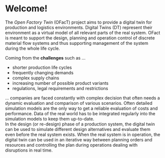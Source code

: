 # Welcome!

The *Open Factory Twin* (OFacT) project aims to provide a digital twin for production and logistics environments.
Digital Twins (DT) represent their environment as a virtual model of all relevant parts of the real system. OFact 
is meant to support the design, planning and operation control of discrete material flow systems and thus supporting 
management of the system during the whole life cycle.     

Coming from the **challenges** such as ...

* shorter production life cycles
* frequently changing demands
* complex supply chains
* increasing number of possible product variants
* regulations, legal requirements and restrictions

... companies are faced constantly with complex decision that often needs a dynamic evaluation and comparison of various
scenarios. Often detailed simulation models are the only way to get a reliable evaluation of costs and performance. Data 
of the real world has to be integrated regularly into the simulation models to keep them up-to-date.  
In the design (or re-design) phase of a production system, the digital twin can be used to simulate different design 
alternatives and evaluate them even before the real system exists. When the real system is in operation, the digital twin
can be used in an iterative way between planning orders and resources and controlling the plan during operations dealing 
with disruptions in real time.
